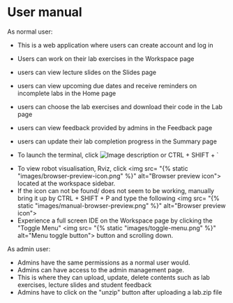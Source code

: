 # User manual 

As normal user:

* This is a web application where users can create account and log in
* Users can work on their lab exercises in the Workspace page
* users can view lecture slides on the Slides page
* users can view upcoming due dates and receive reminders on incomplete labs in the Home page
* users can choose the lab exercises and download their code in the Lab page
* users can view feedback provided by admins in the Feedback page
* users can update their lab completion progress in the Summary page

* To launch the terminal, click ![Image description](robotics-web-app/src/django_project/static/images/terminal.png) or CTRL + SHIFT + `</li>
            <div class="line-spacing"></div>
            <li>To view robot visualisation, Rviz, click <img src= "{% static "images/browser-preview-icon.png" %}" alt="Browser preview icon"> located at the workspace sidebar.</li>
            <div class="line-spacing"></div>
            <li>If the icon can not be found/ does not seem to be working, manually bring it up by CTRL + SHIFT + P and type the following <img src= "{% static "images/manual-browser-preview.png" %}" alt="Browser preview icon"></li>
            <div class="line-spacing"></div>
            <li>Experience a full screen IDE on the Workspace page by clicking the "Toggle Menu"   <img src= "{% static "images/toggle-menu.png" %}" alt="Menu toggle button"> button and scrolling down.</li>

As admin user:

* Admins have the same permissions as a normal user would.
* Admins can have access to the admin management page. 
* This is where they can upload, update, delete contents such as lab exercises, lecture slides and student feedback
* Admins have to click on the "unzip" button after uploading a lab.zip file
